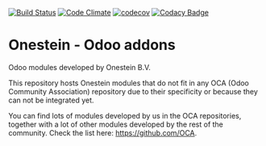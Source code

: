 [![Build Status](https://travis-ci.org/onesteinbv/addons-onestein.svg?branch=12.0)](https://travis-ci.org/onesteinbv/addons-onestein)
[![Code Climate](https://codeclimate.com/github/onesteinbv/addons-onestein/badges/gpa.svg)](https://codeclimate.com/github/onesteinbv/addons-onestein)
[![codecov](https://codecov.io/gh/onesteinbv/addons-onestein/branch/12.0/graph/badge.svg)](https://codecov.io/gh/onesteinbv/addons-onestein)
[![Codacy Badge](https://api.codacy.com/project/badge/Grade/4e5bb722b9bb48f8a18184dc519f134a)](https://www.codacy.com/app/astirpe/addons-onestein?utm_source=github.com&utm_medium=referral&utm_content=onesteinbv/addons-onestein&utm_campaign=badger)


Onestein - Odoo addons
======================

Odoo modules developed by Onestein B.V.

This repository hosts Onestein modules that do not fit in any OCA
(Odoo Community Association) repository due to their specificity or
because they can not be integrated yet.

You can find lots of modules developed by us in the OCA repositories,
together with a lot of other modules developed by the rest of the
community. Check the list here: https://github.com/OCA.

